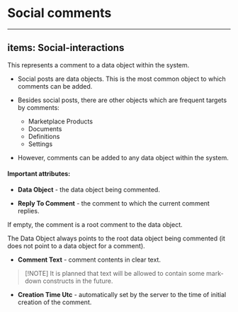 # Social comments

---
items: Social-interactions
---

This represents a comment to a data object within the system. 

- Social posts are data objects. This is the most common object to which comments can be added.

- Besides social posts, there are other objects which are frequent targets by comments:

    - Marketplace Products
    - Documents
    - Definitions
    - Settings
    
- However, comments can be added to any data object within the system.

#### Important attributes:

- **Data Object** - the data object being commented.

- **Reply To Comment** - the comment to which the current comment replies. 

If empty, the comment is a root comment to the data object.

Тhe Data Object always points to the root data object being commented (it does not point to a data object for a comment).

- **Comment Text** - comment contents in clear text.

> [!NОТЕ]
> It is planned that text will be allowed to contain some mark-down constructs in the future.

- **Creation Time Utc** - automatically set by the server to the time of initial creation of the comment.
